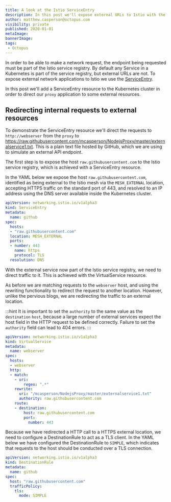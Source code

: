 ```yaml
---
title: A look at the Istio ServiceEntry
description: In this post we'll expose external URLs to Istio with the ServiceEntry resource.
author: matthew.casperson@octopus.com
visibility: private
published: 2020-01-01
metaImage:
bannerImage:
tags:
 - Octopus
---
```


In order to be able to make a network request, the endpoint being requested must be part of the Istio service registry. By default any Service in a Kubernetes is part of the service registry, but external URLs are not. To expose external network applications to Istio we use the [ServiceEntry](https://istio.io/docs/reference/config/networking/v1alpha3/service-entry/).

In this post we'll add a ServiceEntry resource to the Kubernetes cluster in order to direct our `proxy` application to some external resources.

## Redirecting internal requests to external resources

To demonstrate the ServiceEntry resource we'll direct the requests to `http://webserver` from the `proxy` to https://raw.githubusercontent.com/mcasperson/NodejsProxy/master/externalservice1.txt. This is a plain text file hosted by GitHub, which we are using to simulate an external API endpoint.

The first step is to expose the host `raw.githubusercontent.com` to the Istio service registry, which is achieved with a ServiceEntry resource.

In the YAML below we expose the host `raw.githubusercontent.com`, identified as being external to the Istio mesh via the `MESH_EXTERNAL` location, accepting HTTPS traffic on the standard port of 443, and resolved to an IP address using the DNS server available inside the Kubernetes cluster.

```Yaml
apiVersion: networking.istio.io/v1alpha3
kind: ServiceEntry
metadata:
  name: github
spec:
  hosts:
  - "raw.githubusercontent.com"
  location: MESH_EXTERNAL
  ports:
  - number: 443
    name: https
    protocol: TLS
  resolution: DNS
```

With the external service now part of the Istio service registry, we need to direct traffic to it. This is achieved with the VirtualService resource.

As before we are matching requests to the `webserver` host, and using the rewriting functionality to redirect the request to another location. However, unlike the pervious blogs, we are redirecting the traffic to an external location.

:::hint
It is important to set the `authority` to the same value as the `destination` `host`, because a large number of external services expect the host field in the HTTP request to be defined correctly. Failure to set the `authority` field can lead to 404 errors.
:::

```YAML
apiVersion: networking.istio.io/v1alpha3
kind: VirtualService
metadata:
  name: webserver
spec:
  hosts:
  - webserver
  http:
  - match:
    - uri:
        regex: ".*"
    rewrite:
      uri: "/mcasperson/NodejsProxy/master/externalservice1.txt"
      authority: raw.githubusercontent.com
    route:
    - destination:
        host: raw.githubusercontent.com
        port:
          number: 443
```

Because we have redirected a HTTP call to a HTTPS external location, we need to configure a DestinationRule to act as a TLS client. In the YAML below we have configured the DestinationRule to `SIMPLE`, which indicates that requests to the host should be conducted over a TLS connection.

```YAML
apiVersion: networking.istio.io/v1alpha3
kind: DestinationRule
metadata:
  name: github
spec:
  host: "raw.githubusercontent.com"
  trafficPolicy:
    tls:
      mode: SIMPLE
```
